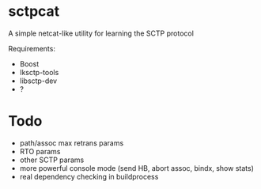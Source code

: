 sctpcat
=======

A simple netcat-like utility for learning the SCTP protocol

Requirements:
 - Boost
 - lksctp-tools
 - libsctp-dev
 - ?

Todo
=======
 - path/assoc max retrans params
 - RTO params
 - other SCTP params
 - more powerful console mode (send HB, abort assoc, bindx, show stats)
 - real dependency checking in buildprocess
